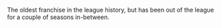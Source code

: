 The oldest franchise in the league history, but has been out of the league for a 
couple of seasons in-between.
